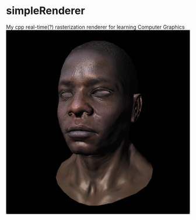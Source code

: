 # simpleRenderer
My cpp real-time(?) rasterization renderer for learning Computer Graphics
![](sample.png)
